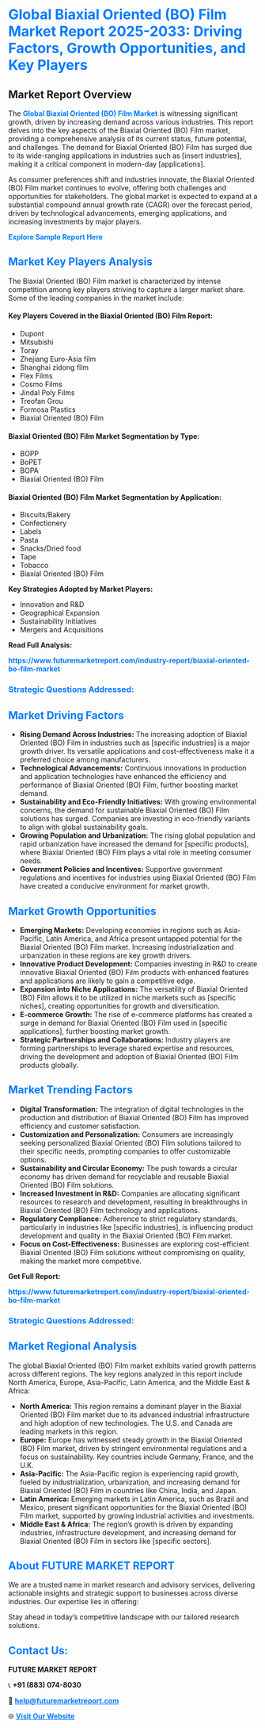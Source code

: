 <h1 style="color: #007BFF;">Global Biaxial Oriented (BO) Film Market Report 2025-2033: Driving Factors, Growth Opportunities, and Key Players</h1>

<section id="overview">
<h2>Market Report Overview</h2>
<p>The <a href="https://www.futuremarketreport.com/industry-report/biaxial-oriented-bo-film-market" style="color: #007BFF; text-decoration: none;"><strong>Global Biaxial Oriented (BO) Film Market</strong></a> is witnessing significant growth, driven by increasing demand across various industries. This report delves into the key aspects of the Biaxial Oriented (BO) Film market, providing a comprehensive analysis of its current status, future potential, and challenges. The demand for Biaxial Oriented (BO) Film has surged due to its wide-ranging applications in industries such as [insert industries], making it a critical component in modern-day [applications].</p>
<p>As consumer preferences shift and industries innovate, the Biaxial Oriented (BO) Film market continues to evolve, offering both challenges and opportunities for stakeholders. The global market is expected to expand at a substantial compound annual growth rate (CAGR) over the forecast period, driven by technological advancements, emerging applications, and increasing investments by major players.</p>
</section>

<section id="overview">
<p><a href="https://www.futuremarketreport.com/request-sample/reportId=108202" style="color: #007BFF; text-decoration: none;"><strong>Explore Sample Report Here</strong></a></p>
</section>

<section id="key-players">
<h2 style="color: #007BFF;">Market Key Players Analysis</h2>
<p>The Biaxial Oriented (BO) Film market is characterized by intense competition among key players striving to capture a larger market share. Some of the leading companies in the market include:</p>
<h4>Key Players Covered in the Biaxial Oriented (BO) Film Report:</h4>
<ul><li>Dupont</li><li>Mitsubishi</li><li>Toray</li><li>Zhejiang Euro-Asia film</li><li>Shanghai zidong film</li><li>Flex Films</li><li>Cosmo Films</li><li>Jindal Poly Films</li><li>Treofan Grou</li><li>Formosa Plastics</li><li>Biaxial Oriented (BO) Film</li></ul>
<h4>Biaxial Oriented (BO) Film Market Segmentation by Type:</h4>
<ul><li>BOPP</li><li>BoPET</li><li>BOPA</li><li>Biaxial Oriented (BO) Film</li></ul>

<h4>Biaxial Oriented (BO) Film Market Segmentation by Application:</h4>
<ul><li>Biscuits/Bakery</li><li>Confectionery</li><li>Labels</li><li>Pasta</li><li>Snacks/Dried food</li><li>Tape</li><li>Tobacco</li><li>Biaxial Oriented (BO) Film</li></ul>
<p><strong>Key Strategies Adopted by Market Players:</strong></p>
<ul>
<li>Innovation and R&D</li>
<li>Geographical Expansion</li>
<li>Sustainability Initiatives</li>
<li>Mergers and Acquisitions</li>
</ul>
</section>

<section>
<p><strong>Read Full Analysis: </strong></p><a href="https://www.futuremarketreport.com/industry-report/biaxial-oriented-bo-film-market" style="color: #007BFF; text-decoration: none;"><strong>https://www.futuremarketreport.com/industry-report/biaxial-oriented-bo-film-market</strong></a>
<h3 style="color: #007BFF;">Strategic Questions Addressed:</h3>
</section>

<section id="driving-factors">
<h2 style="color: #007BFF;">Market Driving Factors</h2>
<ul>
<li><strong>Rising Demand Across Industries:</strong> The increasing adoption of Biaxial Oriented (BO) Film in industries such as [specific industries] is a major growth driver. Its versatile applications and cost-effectiveness make it a preferred choice among manufacturers.</li>
<li><strong>Technological Advancements:</strong> Continuous innovations in production and application technologies have enhanced the efficiency and performance of Biaxial Oriented (BO) Film, further boosting market demand.</li>
<li><strong>Sustainability and Eco-Friendly Initiatives:</strong> With growing environmental concerns, the demand for sustainable Biaxial Oriented (BO) Film solutions has surged. Companies are investing in eco-friendly variants to align with global sustainability goals.</li>
<li><strong>Growing Population and Urbanization:</strong> The rising global population and rapid urbanization have increased the demand for [specific products], where Biaxial Oriented (BO) Film plays a vital role in meeting consumer needs.</li>
<li><strong>Government Policies and Incentives:</strong> Supportive government regulations and incentives for industries using Biaxial Oriented (BO) Film have created a conducive environment for market growth.</li>
</ul>
</section>

<section id="growth-opportunities">
<h2 style="color: #007BFF;">Market Growth Opportunities</h2>
<ul>
<li><strong>Emerging Markets:</strong> Developing economies in regions such as Asia-Pacific, Latin America, and Africa present untapped potential for the Biaxial Oriented (BO) Film market. Increasing industrialization and urbanization in these regions are key growth drivers.</li>
<li><strong>Innovative Product Development:</strong> Companies investing in R&D to create innovative Biaxial Oriented (BO) Film products with enhanced features and applications are likely to gain a competitive edge.</li>
<li><strong>Expansion into Niche Applications:</strong> The versatility of Biaxial Oriented (BO) Film allows it to be utilized in niche markets such as [specific niches], creating opportunities for growth and diversification.</li>
<li><strong>E-commerce Growth:</strong> The rise of e-commerce platforms has created a surge in demand for Biaxial Oriented (BO) Film used in [specific applications], further boosting market growth.</li>
<li><strong>Strategic Partnerships and Collaborations:</strong> Industry players are forming partnerships to leverage shared expertise and resources, driving the development and adoption of Biaxial Oriented (BO) Film products globally.</li>
</ul>
</section>

<section id="trending-factors">
<h2 style="color: #007BFF;">Market Trending Factors</h2>
<ul>
<li><strong>Digital Transformation:</strong> The integration of digital technologies in the production and distribution of Biaxial Oriented (BO) Film has improved efficiency and customer satisfaction.</li>
<li><strong>Customization and Personalization:</strong> Consumers are increasingly seeking personalized Biaxial Oriented (BO) Film solutions tailored to their specific needs, prompting companies to offer customizable options.</li>
<li><strong>Sustainability and Circular Economy:</strong> The push towards a circular economy has driven demand for recyclable and reusable Biaxial Oriented (BO) Film solutions.</li>
<li><strong>Increased Investment in R&D:</strong> Companies are allocating significant resources to research and development, resulting in breakthroughs in Biaxial Oriented (BO) Film technology and applications.</li>
<li><strong>Regulatory Compliance:</strong> Adherence to strict regulatory standards, particularly in industries like [specific industries], is influencing product development and quality in the Biaxial Oriented (BO) Film market.</li>
<li><strong>Focus on Cost-Effectiveness:</strong> Businesses are exploring cost-efficient Biaxial Oriented (BO) Film solutions without compromising on quality, making the market more competitive.</li>
</ul>
</section>

<section>
<p><strong>Get Full Report: </strong></p><a href="https://www.futuremarketreport.com/industry-report/biaxial-oriented-bo-film-market" style="color: #007BFF; text-decoration: none;"><strong>https://www.futuremarketreport.com/industry-report/biaxial-oriented-bo-film-market</strong></a>
<h3 style="color: #007BFF;">Strategic Questions Addressed:</h3>
</section>


<section id="regional-analysis">
<h2 style="color: #007BFF;">Market Regional Analysis</h2>
<p>The global Biaxial Oriented (BO) Film market exhibits varied growth patterns across different regions. The key regions analyzed in this report include North America, Europe, Asia-Pacific, Latin America, and the Middle East & Africa:</p>
<ul>
<li><strong>North America:</strong> This region remains a dominant player in the Biaxial Oriented (BO) Film market due to its advanced industrial infrastructure and high adoption of new technologies. The U.S. and Canada are leading markets in this region.</li>
<li><strong>Europe:</strong> Europe has witnessed steady growth in the Biaxial Oriented (BO) Film market, driven by stringent environmental regulations and a focus on sustainability. Key countries include Germany, France, and the U.K.</li>
<li><strong>Asia-Pacific:</strong> The Asia-Pacific region is experiencing rapid growth, fueled by industrialization, urbanization, and increasing demand for Biaxial Oriented (BO) Film in countries like China, India, and Japan.</li>
<li><strong>Latin America:</strong> Emerging markets in Latin America, such as Brazil and Mexico, present significant opportunities for the Biaxial Oriented (BO) Film market, supported by growing industrial activities and investments.</li>
<li><strong>Middle East & Africa:</strong> The region’s growth is driven by expanding industries, infrastructure development, and increasing demand for Biaxial Oriented (BO) Film in sectors like [specific sectors].</li>
</ul>
</section>

<footer>
<h2 style="color: #007BFF;">About FUTURE MARKET REPORT</h2>
<p>We are a trusted name in market research and advisory services, delivering actionable insights and strategic support to businesses across diverse industries. Our expertise lies in offering:</p>

<p>Stay ahead in today’s competitive landscape with our tailored research solutions.</p>

<h2 style="color: #007BFF;">Contact Us:</h2>
<p><strong>FUTURE MARKET REPORT</strong></p>
<p>📞 <strong>+91 (883) 074-8030</strong></p>
<p>📧 <strong><a href="mailto:help@futuremarketreport.com" style="color: #007BFF;">help@futuremarketreport.com</a></strong></p>
<p>🌐 <strong><a href="https://www.futuremarketreport.com/" style="color: #007BFF;">Visit Our Website</a></strong></p>
</footer>